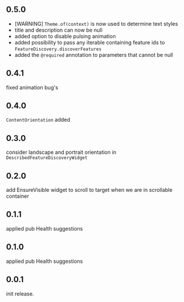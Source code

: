 ## 0.5.0

* [WARNING] `Theme.of(context)` is now used to determine text styles
* title and description can now be null
* added option to disable pulsing animation
* added possibility to pass any iterable containing feature ids to `FeatureDiscovery.discoverFeatures`
* added the `@required` annotation to parameters that cannot be null

## 0.4.1

fixed animation bug's

## 0.4.0

`ContentOrientation` added

## 0.3.0

consider landscape and portrait orientation in `DescribedFeatureDiscoveryWidget`

## 0.2.0

add EnsureVisible widget to scroll to target when we are in scrollable container

## 0.1.1

applied pub Health suggestions

## 0.1.0

applied pub Health suggestions

## 0.0.1

init release.